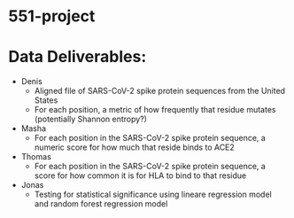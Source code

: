 # 551-project


# Data Deliverables:

* Denis
  * Aligned file of SARS-CoV-2 spike protein sequences from the United States
  * For each position, a metric of how frequently that residue mutates (potentially Shannon entropy?)
* Masha
  * For each position in the SARS-CoV-2 spike protein sequence, a numeric score for how much that reside binds to ACE2
* Thomas
  * For each position in the SARS-CoV-2 spike protein sequence, a score for how common it is for HLA to bind to that residue
* Jonas
  * Testing for statistical significance using lineare regression model and random forest regression model
  
